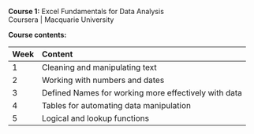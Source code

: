 **Course 1:** Excel Fundamentals for Data Analysis<br>
Coursera | Macquarie University<br>

**Course contents:**

Week | Content
:----|:-------
1 | Cleaning and manipulating text
2 | Working with numbers and dates
3 | Defined Names for working more effectively with data
4 | Tables for automating data manipulation
5 | Logical and lookup functions
